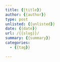 ```yaml
---
title: {{title}}
author: {{author}}
type: post
unlisted: {{unlisted}}
date: {{date}}
url: /{{slug}}/
summary: {{summary}}
categories:
  - {{tag}}

---
```


